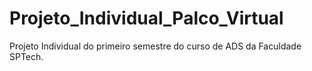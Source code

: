 # Projeto_Individual_Palco_Virtual
Projeto Individual do primeiro semestre do curso de ADS da Faculdade SPTech.
